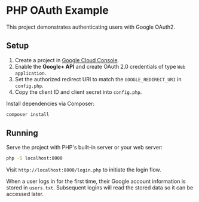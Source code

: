 # PHP OAuth Example

This project demonstrates authenticating users with Google OAuth2.

## Setup

1. Create a project in [Google Cloud Console](https://console.cloud.google.com/).
2. Enable the **Google+ API** and create OAuth 2.0 credentials of type `Web application`.
3. Set the authorized redirect URI to match the `GOOGLE_REDIRECT_URI` in `config.php`.
4. Copy the client ID and client secret into `config.php`.

Install dependencies via Composer:

```bash
composer install
```

## Running

Serve the project with PHP's built-in server or your web server:

```bash
php -S localhost:8000
```

Visit `http://localhost:8000/login.php` to initiate the login flow.

When a user logs in for the first time, their Google account information is
stored in `users.txt`. Subsequent logins will read the stored data so it can be
accessed later.
